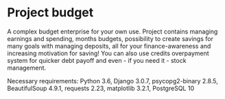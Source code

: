 # Project budget

A complex budget enterprise for your own use.
Project contains managing earnings and spending, months budgets, 
possibility to create savings for many goals with managing deposits,
all for your finance-awareness and increasing motivation for saving!
You can also use credits overpayment system for quicker debt payoff
and even - if you need it - stock management.

Necessary requirements: Python 3.6, Django 3.0.7, psycopg2-binary 2.8.5, 
BeautifulSoup 4.9.1, requests 2.23, matplotlib 3.2.1, PostgreSQL 10